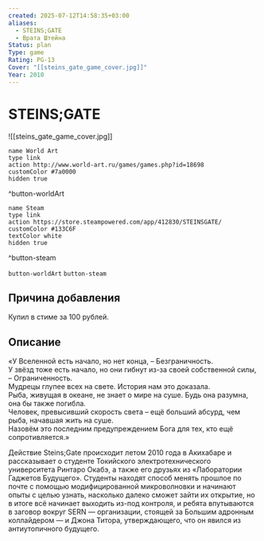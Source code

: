 ```yaml
---
created: 2025-07-12T14:58:35+03:00
aliases:
  - STEINS;GATE
  - Врата Штейна
Status: plan
Type: game
Rating: PG-13
Cover: "[[steins_gate_game_cover.jpg]]"
Year: 2010
---
```


# STEINS;GATE

![[steins_gate_game_cover.jpg]]


```button
name World Art
type link
action http://www.world-art.ru/games/games.php?id=18698
customColor #7a0000
hidden true
```
^button-worldArt

```button
name Steam
type link
action https://store.steampowered.com/app/412830/STEINSGATE/
customColor #133C6F
textColor white
hidden true
```
^button-steam



`button-worldArt` `button-steam`


## Причина добавления

Купил в стиме за 100 рублей.


## Описание

«У Вселенной есть начало, но нет конца, – Безграничность.  
У звёзд тоже есть начало, но они гибнут из-за своей собственной силы, – Ограниченность.  
Мудрецы глупее всех на свете. История нам это доказала.  
Рыба, живущая в океане, не знает о мире на суше. Будь она разумна, она бы также погибла.  
Человек, превысивший скорость света – ещё больший абсурд, чем рыба, начавшая жить на суше.  
Назовём это последним предупреждением Бога для тех, кто ещё сопротивляется.»

Действие Steins;Gate происходит летом 2010 года в Акихабаре и рассказывает о студенте Токийского электротехнического университета Ринтаро Окабэ, а также его друзьях из «Лаборатории Гаджетов Будущего». Студенты находят способ менять прошлое по почте с помощью модифицированной микроволновки и начинают опыты с целью узнать, насколько далеко сможет зайти их открытие, но в итоге всё начинает выходить из-под контроля, и ребята впутываются в заговор вокруг SERN — организации, стоящей за Большим адронным коллайдером — и Джона Титора, утверждающего, что он явился из антиутопичного будущего.
